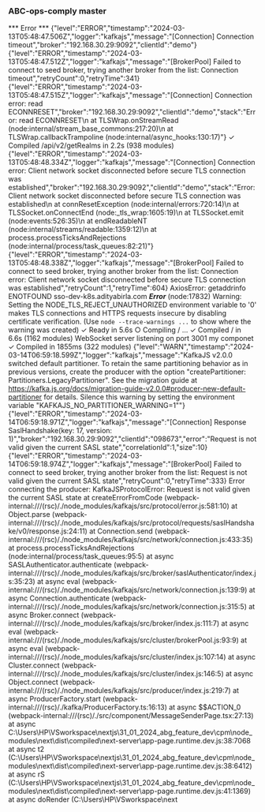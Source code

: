 ### ABC-ops-comply master

*** Error ***
{"level":"ERROR","timestamp":"2024-03-13T05:48:47.506Z","logger":"kafkajs","message":"[Connection] Connection timeout","broker":"192.168.30.29:9092","clientId":"demo"}
{"level":"ERROR","timestamp":"2024-03-13T05:48:47.512Z","logger":"kafkajs","message":"[BrokerPool] Failed to connect to seed broker, trying another broker from the list: Connection timeout","retryCount":0,"retryTime":341}
{"level":"ERROR","timestamp":"2024-03-13T05:48:47.515Z","logger":"kafkajs","message":"[Connection] Connection error: read ECONNRESET","broker":"192.168.30.29:9092","clientId":"demo","stack":"Error: read ECONNRESET\n    at TLSWrap.onStreamRead (node:internal/stream_base_commons:217:20)\n    at TLSWrap.callbackTrampoline (node:internal/async_hooks:130:17)"}
 ✓ Compiled /api/v2/getRealms in 2.2s (938 modules)
{"level":"ERROR","timestamp":"2024-03-13T05:48:48.334Z","logger":"kafkajs","message":"[Connection] Connection error: Client network socket disconnected before secure TLS connection was established","broker":"192.168.30.29:9092","clientId":"demo","stack":"Error: Client network socket disconnected before secure TLS connection was established\n    at connResetException (node:internal/errors:720:14)\n    at TLSSocket.onConnectEnd (node:_tls_wrap:1605:19)\n    at TLSSocket.emit (node:events:526:35)\n    at endReadableNT (node:internal/streams/readable:1359:12)\n    at process.processTicksAndRejections (node:internal/process/task_queues:82:21)"}
{"level":"ERROR","timestamp":"2024-03-13T05:48:48.338Z","logger":"kafkajs","message":"[BrokerPool] Failed to connect to seed broker, trying another broker from the list: Connection error: Client network socket disconnected before secure TLS connection was established","retryCount":1,"retryTime":604}
AxiosError: getaddrinfo ENOTFOUND sso-dev-k8s.adityabirla.com
***Error***
(node:17832) Warning: Setting the NODE_TLS_REJECT_UNAUTHORIZED environment variable to '0' makes TLS connections and HTTPS requests insecure by disabling certificate verification.
(Use `node --trace-warnings ...` to show where the warning was created)
 ✓ Ready in 5.6s
 ○ Compiling / ...
 ✓ Compiled / in 6.6s (1162 modules)
WebSocket server listening on port 3001
my componet
 ✓ Compiled in 1855ms (322 modules)
{"level":"WARN","timestamp":"2024-03-14T06:59:18.599Z","logger":"kafkajs","message":"KafkaJS v2.0.0 switched default partitioner. To retain the same partitioning behavior as in previous versions, create the producer with the option \"createPartitioner: Partitioners.LegacyPartitioner\". See the migration guide at https://kafka.js.org/docs/migration-guide-v2.0.0#producer-new-default-partitioner for details. Silence this warning by setting the environment variable \"KAFKAJS_NO_PARTITIONER_WARNING=1\""}
{"level":"ERROR","timestamp":"2024-03-14T06:59:18.971Z","logger":"kafkajs","message":"[Connection] Response SaslHandshake(key: 17, version: 1)","broker":"192.168.30.29:9092","clientId":"098673","error":"Request is not valid given the current SASL state","correlationId":1,"size":10}
{"level":"ERROR","timestamp":"2024-03-14T06:59:18.974Z","logger":"kafkajs","message":"[BrokerPool] Failed to connect to seed broker, trying another broker from the list: Request is not valid given the current SASL state","retryCount":0,"retryTime":333}
Error connecting the producer:  KafkaJSProtocolError: Request is not valid given the current SASL state
    at createErrorFromCode (webpack-internal:///(rsc)/./node_modules/kafkajs/src/protocol/error.js:581:10)
    at Object.parse (webpack-internal:///(rsc)/./node_modules/kafkajs/src/protocol/requests/saslHandshake/v0/response.js:24:11)
    at Connection.send (webpack-internal:///(rsc)/./node_modules/kafkajs/src/network/connection.js:433:35)
    at process.processTicksAndRejections (node:internal/process/task_queues:95:5)
    at async SASLAuthenticator.authenticate (webpack-internal:///(rsc)/./node_modules/kafkajs/src/broker/saslAuthenticator/index.js:35:23)
    at async eval (webpack-internal:///(rsc)/./node_modules/kafkajs/src/network/connection.js:139:9)
    at async Connection.authenticate (webpack-internal:///(rsc)/./node_modules/kafkajs/src/network/connection.js:315:5)
    at async Broker.connect (webpack-internal:///(rsc)/./node_modules/kafkajs/src/broker/index.js:111:7)
    at async eval (webpack-internal:///(rsc)/./node_modules/kafkajs/src/cluster/brokerPool.js:93:9)
    at async eval (webpack-internal:///(rsc)/./node_modules/kafkajs/src/cluster/index.js:107:14)
    at async Cluster.connect (webpack-internal:///(rsc)/./node_modules/kafkajs/src/cluster/index.js:146:5)
    at async Object.connect (webpack-internal:///(rsc)/./node_modules/kafkajs/src/producer/index.js:219:7)
    at async ProducerFactory.start (webpack-internal:///(rsc)/./kafka/ProducerFactory.ts:16:13)
    at async $$ACTION_0 (webpack-internal:///(rsc)/./src/component/MessageSenderPage.tsx:27:13)
    at async C:\Users\HP\VSworkspace\nextjs\31_01_2024_abg_feature_dev\cpm\node_modules\next\dist\compiled\next-server\app-page.runtime.dev.js:38:7068
    at async t2 (C:\Users\HP\VSworkspace\nextjs\31_01_2024_abg_feature_dev\cpm\node_modules\next\dist\compiled\next-server\app-page.runtime.dev.js:38:6412)
    at async rS (C:\Users\HP\VSworkspace\nextjs\31_01_2024_abg_feature_dev\cpm\node_modules\next\dist\compiled\next-server\app-page.runtime.dev.js:41:1369)
    at async doRender (C:\Users\HP\VSworkspace\next